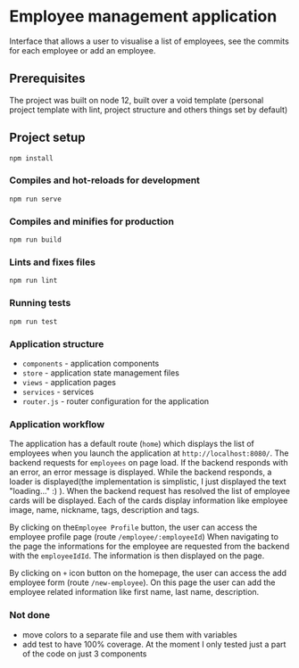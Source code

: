 # Employee management application

Interface that allows a user to visualise a list of employees, see the commits for each employee or add an employee.

## Prerequisites

The project was built on node 12, built over a void template (personal project template with lint, project structure and others things set by default)
## Project setup
```
npm install
```

### Compiles and hot-reloads for development
```
npm run serve
```

### Compiles and minifies for production
```
npm run build
```

### Lints and fixes files
```
npm run lint
```

### Running tests
```
npm run test
```



### Application structure
* `components` - application components
* `store` - application state management files
* `views` - application pages
* `services` - services
* `router.js` - router configuration for the application

### Application workflow

The application has a default route (`home`) which displays the list of employees when you launch the application at `http://localhost:8080/`.
The backend requests for `employees` on page load.
If the backend responds with an error, an error message is displayed.
While the backend responds, a loader is displayed(the implementation is simplistic, I just displayed the text "loading..." :) ). When the backend request has resolved the list of employee cards will be displayed. Each of the cards display information like employee image, name, nickname, tags, description and tags.

By clicking on the`Employee Profile` button, the user can access the employee profile page (route `/employee/:employeeId`)
When navigating to the page the informations for the employee are requested from the backend with the `employeeIdId`. The information is then displayed on the page.

By clicking on `+` icon button on the homepage, the user can access the add employee form (route `/new-employee`).
On this page the user can add the employee related information like first name, last name, description.

### Not done
* move colors to a separate file and use them with variables
* add test to have 100% coverage. At the moment I only tested just a part of the code on just 3 components
